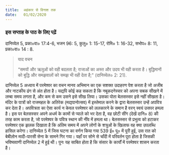 ```yaml
---
title:  अहंकार से विनाश तक
date:   01/02/2020
---
```


### इस सप्ताह के पाठ के लिए पढ़ें
दानिय्येल 5, प्रका०वा० 17:4-6, भजन 96: 5, कुलु० 1: 15-17, रोमि० 1: 16-32, सभोप० 8: 11, प्रका०वा० 14 : 8.

> <p>याद वचन</p>
> “समयों और ऋतुओं को वही बदलता है; राजाओं का अस्त और उदय भी वही करता है। बुद्धिमानों को बुद्धि और समझवालों को समझ भी वही देता है;" (दानिय्येल० 2: 21).

दानिय्येल 5 अध्याय में परमेश्वर का वचन मानव अभिमान का एक सशक्त उदाहरण पेश करता है जो अजीब और नाटकीय ढंग से अंत होता है। यद्यपि कोई कह सकता है कि नबूकदनेस्सर को अपना सबक सीखने में लम्बा समय लगता है, और कम से कम उसने इसे सीख लिया। उसका पोता बेलसस्सर इसे नहीं सीखता है। मंदिर के पात्रों को राजमहल के अतिरेक (मद्यपानोत्सव) में इस्तेमाल करने के द्वारा बेलसस्सर उन्हें अपवित्र कर देता है। अपवित्रता का ऐसा कार्य न केवल परमेश्वर को ललकारने के समान है वरन् स्वयं उसपर हमला है। इस पर बेलसस्सर अपने अधर्म के कामों से प्याले को भर देता है, वह छोटी सींग (देखें दानि० 8) की तरह काम करता है, जो परमेश्वर के पवित्र स्थान की नींव में हमला था। बेलसस्सर से प्रभुत्व को हटाकर परमेश्वर एक झलक दिखाता है कि अंतिम समय में अपने लोगों के शत्रुओं के खिलाफ वह क्या उपलब्धि हासिल करेगा। दानिय्येल 5 में जिस घटना का वर्णन किया गया 539 ई० पू० में पूरी हुई, उस रात को बेबीलोन मादी-पारसी सेना के सामने गिर गया। यहाँ पर सोने से चाँदी में परिवर्तन पूरा होता है जिसकी भविष्यवाणी दानिय्येल 2 में हुई थी। पुनः यह साबित होता है कि संसार के कार्यों में परमेश्वर शासन करता है।